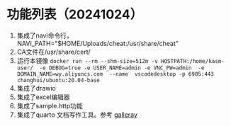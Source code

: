 # 功能列表（20241024）

1. 集成了navi命令行，NAVI_PATH="$HOME/Uploads/cheat:/usr/share/cheat"
2. CA文件在/usr/share/cert/
3. 运行本镜像 `docker run --rm --shm-size=512m -v HOSTPATH:/home/kasm-user/  -e DEBUG=true -e USER_NAME=admin -e VNC_PW=admin  -e DOMAIN_NAME=wy.aliyuncs.com  --name  vscodedesktop -p 6905:443 changhui/ubuntu:20.04-base`
4. 集成了drawio
5. 集成了excel编辑器
6. 集成了sample.http功能
7. 集成了quarto 文档写作工具。参考 [galleray](https://quarto.org/docs/gallery/)
